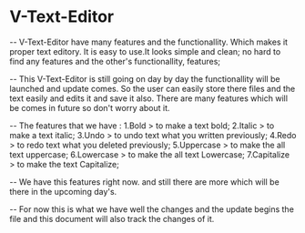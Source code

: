 # V-Text-Editor
-- V-Text-Editor have many features and the functionallity. Which makes it proper text editory. It is easy to use.It looks simple and clean; 
no hard to find any features and the other's functionallity, features;

-- This V-Text-Editor is still going on day by day the functionallity will be launched and update comes. So the user can easily store 
there files and the text easily and edits it and save it also. There are many features which will be comes in future so don't worry about it. 

-- The features that we have :
1.Bold > to make a text bold; 
2.Italic > to make a text italic; 
3.Undo > to undo text what you written previously;
4.Redo > to redo text what you deleted previously;
5.Uppercase > to make the all text uppercase;
6.Lowercase > to make the all text Lowercase;
7.Capitalize > to make the text Capitalize; 

-- We have this features right now. and still there are more which will be there in the upcoming day's. 

-- For now this is what we have well the changes and the update begins the file and this document will also track the changes of it. 


